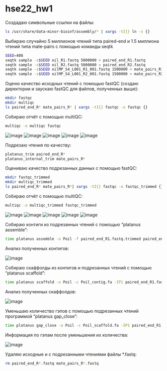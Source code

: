 # hse22_hw1

Создадаю символьные ссылки на файлы:

```bash
ls /usr/share/data-minor-bioinf/assembly/* | xargs -tI{} ln -s {}
```

Выбираю случайно 5 миллионов чтений типа paired-end и 1.5 миллиона чтений типа mate-pairs с помощью команды seqtk

```bash
SEED=408
seqtk sample -s$SEED oil_R1.fastq 5000000 > paired_end_R1.fastq
seqtk sample -s$SEED oil_R2.fastq 5000000 > paired_end_R2.fastq
seqtk sample -s$SEED oilMP_S4_L001_R1_001.fastq 1500000 > mate_pairs_R1.fastq
seqtk sample -s$SEED oilMP_S4_L001_R2_001.fastq 1500000 > mate_pairs_R2.fastq
```

Оценю качество исходных чтений с помощью fastQC (создаю директории и заускаю fastQC для файлов, полученных выше):

```bash
mkdir fastqc
mkdir multiqc
ls paired_end_R* mate_pairs_R* | xargs -tI{} fastqc -o fastqc {}
```

Собираю отчёт с помощью multiQC:

```bash
multiqc -o multiqc fastqc
```

![image](https://user-images.githubusercontent.com/50082204/193601037-8a725411-e29c-4296-a43b-cbcbe13de2ec.png)
![image](https://user-images.githubusercontent.com/50082204/193631717-aa772f2b-261a-4068-93ff-88c61862ac8e.png)
![image](https://user-images.githubusercontent.com/50082204/193601831-35c7b1d2-dbe6-4149-a498-0ec3706930af.png)
![image](https://user-images.githubusercontent.com/50082204/193601566-28b5ce94-b9e2-49af-90de-6d30373b5c14.png)
![image](https://user-images.githubusercontent.com/50082204/193631828-559e2334-077f-4cdf-8780-201308433d74.png)


Подрезаю чтения по качеству:

```bash
platanus_trim paired_end_R*
platanus_internal_trim mate_pairs_R*
```


Оцениваю качество подрезанных данных с помощью fastQC:

```bash
mkdir fastqc_trimmed
mkdir multiqc_trimmed
ls paired_end_R* mate_pairs_R*| xargs -tI{} fastqc -o fastqc_trimmed {}
```

Собираю отчёт с помощью multiQC:

```bash
multiqc -o multiqc_trimmed fastqc_trimmed
```

![image](https://user-images.githubusercontent.com/50082204/193602170-5929b659-bb69-4a74-b86f-c596d4528c70.png)
![image](https://user-images.githubusercontent.com/50082204/193631981-522553f8-7597-4861-a595-797c681fb955.png)
![image](https://user-images.githubusercontent.com/50082204/193602271-9d1d0401-3000-4a66-99ad-22df65d7c632.png)
![image](https://user-images.githubusercontent.com/50082204/193602388-efe730fd-b782-4976-b2e6-a71766c96461.png)
![image](https://user-images.githubusercontent.com/50082204/193632060-b2193d0d-4c6f-4067-986c-42c02b276f49.png)


Собираю контиги из подрезанных чтений с помощью “platanus assemble”:

```bash
time platanus assemble -o Poil -f paired_end_R1.fastq.trimmed paired_end_R2.fastq.trimmed 2> contigues.log
```

Анализ полученных контигов:

![image](https://user-images.githubusercontent.com/50082204/193627051-e594b493-dd6b-4af6-ae8c-e3acd9e05f29.png)


Собираю скаффолды из контигов и подрезанных чтений с помощью “platanus scaffold”:

```bash
time platanus scaffold -o Poil -c Poil_contig.fa -IP1 paired_end_R1.fastq.trimmed paired_end_R2.fastq.trimmed -OP2 mate_pairs_R1.fastq.int_trimmed mate_pairs_R2.fastq.int_trimmed 2> scaffolds.log
```

Анализ полученных скаффолдов:

![image](https://user-images.githubusercontent.com/50082204/193629341-7c245ffe-14af-414a-81e8-7085ea7fffcd.png)


Уменьшаю количество гэпов с помощью подрезанных чтений программой “platanus gap_close”:

```bash
time platanus gap_close -o Poil -c Poil_scaffold.fa -IP1 paired_end_R1.fastq.trimmed paired_end_R2.fastq.trimmed -OP2 mate_pairs_R1.fastq.int_trimmed mate_pairs_R2.fastq.int_trimmed 2> gapclose.log
```

Информация по гэпам после уменьшения их количества:

![image](https://user-images.githubusercontent.com/50082204/193629512-9090df84-ff65-4bbe-8fcd-cbf4dbeb78a9.png)


Удаляю исходные и с подрезанными чтениями файлы *.fastq:

```bash
rm paired_end_R*.fastq mate_pairs_R*.fastq
```
